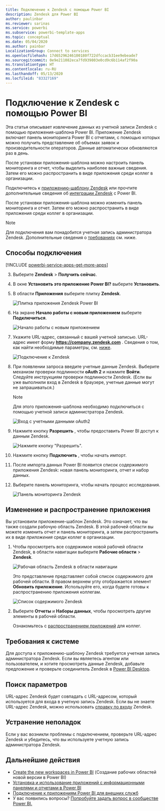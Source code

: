 ```yaml
---
title: Подключение к Zendesk с помощью Power BI
description: Zendesk для Power BI
author: paulinbar
ms.reviewer: sarinas
ms.service: powerbi
ms.subservice: powerbi-template-apps
ms.topic: conceptual
ms.date: 05/04/2020
ms.author: painbar
LocalizationGroup: Connect to services
ms.openlocfilehash: 17d65296246100180f722dfccacb31ee9ebeade7
ms.sourcegitcommit: 0e9e211082eca7fd939803e0cd9c6b114af2f90a
ms.translationtype: HT
ms.contentlocale: ru-RU
ms.lasthandoff: 05/13/2020
ms.locfileid: "83327169"
---
```

# <a name="connect-to-zendesk-with-power-bi"></a>Подключение к Zendesk с помощью Power BI

Эта статья описывает извлечение данных из учетной записи Zendesk с помощью приложения-шаблона Power BI. Приложение Zendesk включает панель мониторинга Power BI с отчетами, с помощью которых можно получить представление об объемах заявок и производительности операторов. Данные автоматически обновляются раз в день. 

После установки приложения-шаблона можно настроить панель мониторинга и отчет, чтобы выделить наиболее важные сведения. Затем его можно распространить в виде приложения среди коллег в организации.

Подключитесь к [приложению-шаблону Zendesk](https://app.powerbi.com/getdata/services/zendesk) или прочтите дополнительные сведения об [интеграции Zendesk](https://powerbi.microsoft.com/integrations/zendesk) с Power BI.

После установки приложения-шаблона можно изменить панель мониторинга и отчет. Затем его можно распространить в виде приложения среди коллег в организации.

>[!NOTE]
>Для подключения вам понадобится учетная запись администратора Zendesk. Дополнительные сведения о [требованиях](#system-requirements) см. ниже.

## <a name="how-to-connect"></a>Способы подключения

[!INCLUDE [powerbi-service-apps-get-more-apps](../includes/powerbi-service-apps-get-more-apps.md)]

3. Выберите **Zendesk** \> **Получить сейчас**.
4. В окне **Установить это приложение Power BI?** выберите **Установить**.
4. В области **Приложения** выберите плитку **Zendesk**.

    ![Плитка приложения Zendesk Power BI](media/service-connect-to-zendesk/power-bi-zendesk-tile.png)

6. На экране **Начало работы с новым приложением** выберите **Подключиться**.

    ![Начало работы с новым приложением](media/service-connect-to-zendesk/power-bi-new-app-connect-get-started.png)

4. Укажите URL-адрес, связанный с вашей учетной записью. URL-адрес имеет форму **https://company.zendesk.com** . Сведения о том, как найти необходимые параметры, см. [ниже](#finding-parameters).
   
   ![Подключение к Zendesk](media/service-connect-to-zendesk/pbi_zendeskconnect.png)

5. При появлении запроса введите учетные данные Zendesk.  Выберите механизм проверки подлинности **oAuth 2** и нажмите **Войти**. Следуйте инструкциям проверки подлинности Zendesk. (Если вы уже выполнили вход в Zendesk в браузере, учетные данные могут не запрашиваться.)
   
   > [!NOTE]
   > Для этого приложения-шаблона необходимо подключиться с помощью учетной записи администратора Zendesk. 
   > 
   
   ![Вход с учетными данными oAuth2](media/service-connect-to-zendesk/pbi_zendesksignin.png)
6. Нажмите кнопку **Разрешить** , чтобы предоставить Power BI доступ к данным Zendesk.
   
   ![Нажмите кнопку "Разрешить".](media/service-connect-to-zendesk/zendesk2.jpg)
7. Нажмите кнопку **Подключить** , чтобы начать импорт. 
8. После импорта данных Power BI появится список содержимого приложения Zendesk: новая панель мониторинга, отчет и набор данных.
9. Выберите панель мониторинга, чтобы начать процесс исследования.

    ![Панель мониторинга Zendesk](media/service-connect-to-zendesk/power-bi-zendesk-dashboard.png)
   
## <a name="modify-and-distribute-your-app"></a>Изменение и распространение приложения

Вы установили приложение-шаблон Zendesk. Это означает, что вы также создали рабочую область Zendesk. В этой рабочей области вы можете изменить отчет и панель мониторинга, а затем распространить их в виде *приложения* среди коллег в организации. 

1. Чтобы просмотреть все содержимое новой рабочей области Zendesk, в области навигации выберите **Рабочие области** > **Zendesk**. 

    ![Рабочая область Zendesk в области навигации](media/service-connect-to-zendesk/power-bi-zendesk-workspace-left-nav.png)

    Это представление представляет собой список содержимого для рабочей области. В правом верхнем углу отображается элемент **Обновить приложение**. Используйте его, когда будете готовы к распространению приложения коллегам. 

    ![Список содержимого Zendesk](media/service-connect-to-zendesk/power-bi-zendesk-content-list.png)

2. Выберите **Отчеты** и **Наборы данных**, чтобы просмотреть другие элементы в рабочей области.

    Ознакомьтесь с [распространением приложений](../collaborate-share/service-create-distribute-apps.md) для коллег.

## <a name="system-requirements"></a>Требования к системе
Для доступа к приложению-шаблону Zendesk требуется учетная запись администратора Zendesk. Если вы являетесь агентом или пользователем, и хотите просмотреть данные Zendesk, добавьте предложение и проверьте соединитель Zendesk в [Power BI Desktop](desktop-connect-to-data.md).

## <a name="finding-parameters"></a>Поиск параметров
URL-адрес Zendesk будет совпадать с URL-адресом, который используется для входа в учетную запись Zendesk. Если вы не знаете URL-адрес Zendesk, можно использовать [справку по входу](https://www.zendesk.com/login/) Zendesk.

## <a name="troubleshooting"></a>Устранение неполадок
Если у вас возникли проблемы с подключением, проверьте URL-адрес Zendesk и убедитесь, что вы используете учетную запись администратора Zendesk.

## <a name="next-steps"></a>Дальнейшие действия

* [Create the new workspaces in Power BI](../collaborate-share/service-create-the-new-workspaces.md) (Создание рабочих областей новой версии в Power BI)
* [Установка и использование приложений с информационными панелями и отчетами в Power BI](../consumer/end-user-apps.md)
* [Подключение к приложениям Power BI для внешних служб](service-connect-to-services.md)
* У вас появились вопросы? [Попробуйте задать вопрос в сообществе Power BI.](https://community.powerbi.com/)
